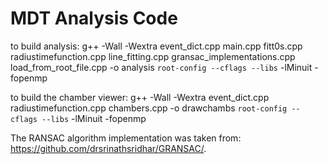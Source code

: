 # MDT Analysis Code
 
to build analysis: 
g++ -Wall -Wextra event_dict.cpp main.cpp fitt0s.cpp radiustimefunction.cpp line_fitting.cpp gransac_implementations.cpp load_from_root_file.cpp -o analysis `root-config --cflags --libs` -lMinuit -fopenmp

to build the chamber viewer:
g++ -Wall -Wextra event_dict.cpp radiustimefunction.cpp chambers.cpp -o drawchambs `root-config --cflags --libs` -lMinuit -fopenmp

The RANSAC algorithm implementation was taken from:
https://github.com/drsrinathsridhar/GRANSAC/. 
